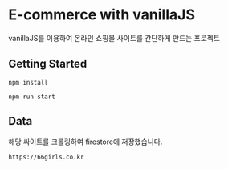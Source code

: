 # E-commerce with vanillaJS

vanillaJS를 이용하여 온라인 쇼핑몰 사이트를 간단하게 만드는 프로젝트

## Getting Started

``npm install``

``npm run start``

## Data

해당 싸이트를 크롤링하여 firestore에 저장했습니다.

``https://66girls.co.kr`` 